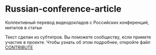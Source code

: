 # Russian-conference-article

Коллективный перевод видеодокладов c Российских конференций, митапов в статьи

Текст сделан из субтитров.
Вы поможете сообществу, если примете участие в проекте.
Чтобы узнать об этом подробнее, откройте файл [CONTRIBUTE](CONTRIBUTE.md)


